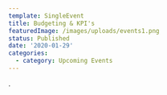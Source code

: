 ```yaml
---
template: SingleEvent
title: Budgeting & KPI's
featuredImage: /images/uploads/events1.png
status: Published
date: '2020-01-29'
categories:
  - category: Upcoming Events
---
```

.
